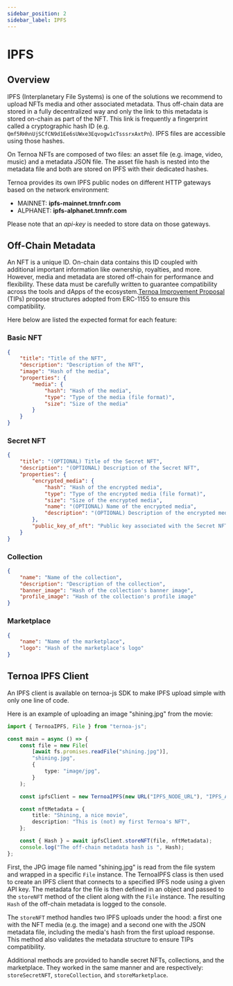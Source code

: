 ```yaml
---
sidebar_position: 2
sidebar_label: IPFS
---
```


# IPFS

## Overview

IPFS (Interplanetary File Systems) is one of the solutions we recommend to upload NFTs media and other associated metadata. Thus off-chain data are stored in a fully decentralized way and only the link to this metadata is stored on-chain as part of the NFT. This link is frequently a fingerprint called a cryptographic hash ID (e.g. `Qmf5RHhnUjSCfCN9d1Ee6sUWxe3Eqvogw1cTsssrxAxtPn`). IPFS files are accessible using those hashes.

On Ternoa NFTs are composed of two files: an asset file (e.g. image, video, music) and a metadata JSON file. The asset file hash is nested into the metadata file and both are stored on IPFS with their dedicated hashes.

Ternoa provides its own IPFS public nodes on different HTTP gateways based on the network environment:

-   MAINNET: **ipfs-mainnet.trnnfr.com**
-   ALPHANET: **ipfs-alphanet.trnnfr.com**

Please note that an _api-key_ is needed to store data on those gateways.

## Off-Chain Metadata

An NFT is a unique ID. On-chain data contains this ID coupled with additional important information like ownership, royalties, and more. However, media and metadata are stored off-chain for performance and flexibility. These data must be carefully written to guarantee compatibility across the tools and dApps of the ecosystem.[Ternoa Improvement Proposal](https://github.com/capsule-corp-ternoa/ternoa-proposals/tree/main/TIPs) (TIPs) propose structures adopted from ERC-1155 to ensure this compatibility.

Here below are listed the expected format for each feature:

### Basic NFT

```json
{
	"title": "Title of the NFT",
	"description": "Description of the NFT",
	"image": "Hash of the media",
	"properties": {
		"media": {
			"hash": "Hash of the media",
			"type": "Type of the media (file format)",
			"size": "Size of the media"
		}
	}
}
```

### Secret NFT

```json
{
	"title": "(OPTIONAL) Title of the Secret NFT",
	"description": "(OPTIONAL) Description of the Secret NFT",
	"properties": {
		"encrypted_media": {
			"hash": "Hash of the encrypted media",
			"type": "Type of the encrypted media (file format)",
			"size": "Size of the encrypted media",
			"name": "(OPTIONAL) Name of the encrypted media",
			"description": "(OPTIONAL) Description of the encrypted media"
		},
		"public_key_of_nft": "Public key associated with the Secret NFT"
	}
}
```

### Collection

```json
{
	"name": "Name of the collection",
	"description": "Description of the collection",
	"banner_image": "Hash of the collection's banner image",
	"profile_image": "Hash of the collection's profile image"
}
```

### Marketplace

```json
{
	"name": "Name of the marketplace",
	"logo": "Hash of the marketplace's logo"
}
```

## Ternoa IPFS Client

An IPFS client is available on ternoa-js SDK to make IPFS upload simple with only one line of code.

Here is an example of uploading an image "shining.jpg" from the movie:

```typescript
import { TernoaIPFS, File } from "ternoa-js";

const main = async () => {
	const file = new File(
		[await fs.promises.readFile("shining.jpg")],
		"shining.jpg",
		{
			type: "image/jpg",
		}
	);

	const ipfsClient = new TernoaIPFS(new URL("IPFS_NODE_URL"), "IPFS_API_KEY");

	const nftMetadata = {
		title: "Shining, a nice movie",
		description: "This is (not) my first Ternoa's NFT",
	};

	const { Hash } = await ipfsClient.storeNFT(file, nftMetadata);
	console.log("The off-chain metadata hash is ", Hash);
};
```

First, the JPG image file named "shining.jpg" is read from the file system and wrapped in a specific `File` instance. The TernoaIPFS class is then used to create an IPFS client that connects to a specified IPFS node using a given API key. The metadata for the file is then defined in an object and passed to the `storeNFT` method of the client along with the `File` instance. The resulting `Hash` of the off-chain metadata is logged to the console.

The `storeNFT` method handles two IPFS uploads under the hood: a first one with the NFT media (e.g. the image) and a second one with the JSON metadata file, including the media's hash from the first upload response. This method also validates the metadata structure to ensure TIPs compatibility.

Additional methods are provided to handle secret NFTs, collections, and the marketplace. They worked in the same manner and are respectively: `storeSecretNFT`, `storeCollection`, and `storeMarketplace`.
